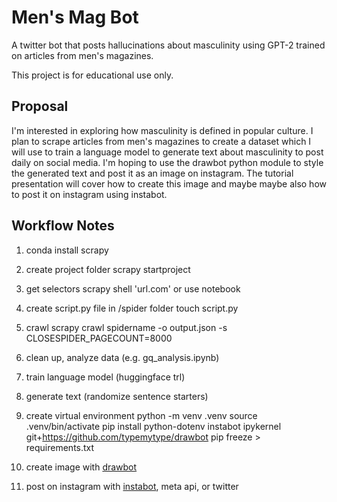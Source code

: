 # Men's Mag Bot

A twitter bot that posts hallucinations about masculinity using GPT-2 trained on articles from men's magazines.

This project is for educational use only. 

## Proposal

I'm interested in exploring how masculinity is defined in popular culture.  I plan to scrape articles from men's magazines to create a dataset which I will use to train a language model to generate text about masculinity to post daily on social media.  I'm hoping to use the drawbot python module to style the generated text and post it as an image on instagram.  The tutorial presentation will cover how to create this image and maybe maybe also how to post it on instagram using instabot.  

## Workflow Notes

1. conda install scrapy

2. create project folder
scrapy startproject <projectname>

3. get selectors
scrapy shell 'url.com' or use notebook

4. create script.py file in /spider folder
touch script.py

5. crawl
scrapy crawl spidername -o output.json -s CLOSESPIDER_PAGECOUNT=8000

6. clean up, analyze data (e.g. gq_analysis.ipynb)

7. train language model (huggingface trl)

8. generate text (randomize sentence starters)

9. create virtual environment
python -m venv .venv
source .venv/bin/activate
pip install python-dotenv instabot ipykernel git+https://github.com/typemytype/drawbot
pip freeze > requirements.txt

9. create image with [drawbot](https://github.com/typemytype/drawbot)

10. post on instagram with [instabot](https://github.com/ohld/igbot/blob/master/examples/autopost/README.md), meta api, or twitter